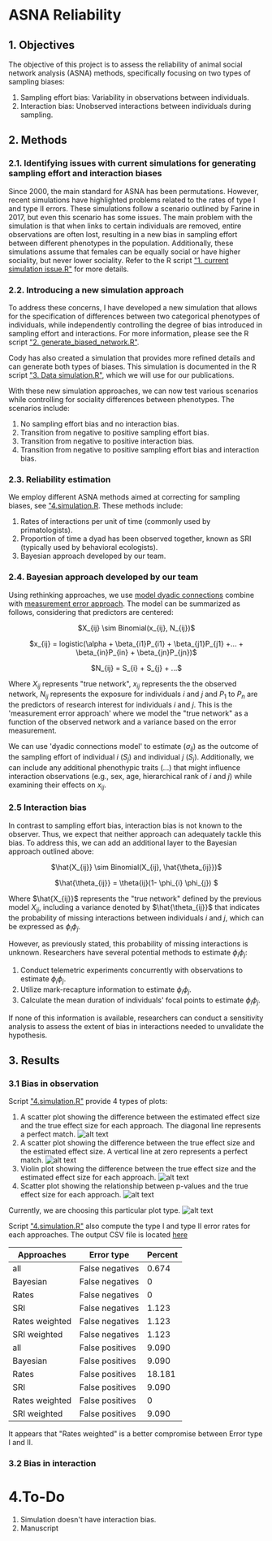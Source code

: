 # ASNA Reliability

## 1. Objectives

The objective of this project is to assess the reliability of animal social network analysis (ASNA) methods, specifically focusing on two types of sampling biases:

  1.  Sampling effort bias: Variability in observations between individuals.
  2.  Interaction bias: Unobserved interactions between individuals during sampling.

## 2. Methods

### 2.1. Identifying issues with current simulations for generating sampling effort and interaction biases

Since 2000, the main standard for ASNA has been permutations. However, recent simulations have highlighted problems related to the rates of type I and type II errors. These simulations follow a scenario outlined by Farine in 2017, but even this scenario has some issues.
The main problem with the simulation is that when links to certain individuals are removed, entire observations are often lost, resulting in a new bias in sampling effort between different phenotypes in the population. Additionally, these simulations assume that females can be equally social or have higher sociality, but never lower sociality. Refer to the R script ["1. current simulation issue.R"](https://github.com/BGN-for-ASNA/ASNA_reliability/blob/main/1.%20Codes/1.%20current%20simulation%20issue.R) for more details.

### 2.2. Introducing a new simulation approach
To address these concerns, I have developed a new simulation that allows for the specification of differences between two categorical phenotypes of individuals, while independently controlling the degree of bias introduced in sampling effort and interactions. For more information, please see the R script ["2. generate_biased_network.R"](https://github.com/BGN-for-ASNA/ASNA_reliability/blob/main/1.%20Codes/2.%20generate_biased_network.R).

Cody has also created a simulation that provides more refined details and can generate both types of biases. This simulation is documented in the R script ["3. Data simulation.R"](https://github.com/BGN-for-ASNA/ASNA_reliability/blob/main/1.%20Codes/3.%20Data%20simulation.R), which we will use for our publications.

With these new simulation approaches, we can now test various scenarios while controlling for sociality differences between phenotypes. The scenarios include:

  1.  No sampling effort bias and no interaction bias.
  2.  Transition from negative to positive sampling effort bias.
  3.  Transition from negative to positive interaction bias.
  4.  Transition from negative to positive sampling effort bias and interaction bias.

### 2.3. Reliability estimation

We employ different ASNA methods aimed at correcting for sampling biases, see ["4.simulation.R](https://github.com/BGN-for-ASNA/ASNA_reliability/blob/main/1.%20Codes/4.%20Simulation.R). These methods include:

  1.  Rates of interactions per unit of time (commonly used by primatologists).
  2.  Proportion of time a dyad has been observed together, known as SRI (typically used by behavioral ecologists).
  3.  Bayesian approach developed by our team.

### 2.4. Bayesian approach developed by our team
Using rethinking approaches, we use [model dyadic connections](https://www.youtube.com/watch?v=XDoAglqd7ss&list=PLDcUM9US4XdMROZ57-OIRtIK0aOynbgZN&index=15&pp=iAQB&ab_channel=RichardMcElreath)  combine with [measurement error approach](https://www.youtube.com/watch?v=PIuqxOBJqLU&list=PLDcUM9US4XdMROZ57-OIRtIK0aOynbgZN&index=17&ab_channel=RichardMcElreath). The model can be summarized as follows, considering that predictors are centered:
<p align="center">
$X_{ij} \sim Binomial(x_{ij}, N_{ij})$
<p align="center">
$x_{ij} = logistic(\alpha + \beta_{i1}P_{i1} + \beta_{j1}P_{j1} +... + \beta_{in}P_{in} + \beta_{jn}P_{jn})$
<p align="center">
$N_{ij} = S_{i} + S_{j} +  ...$

Where $X_{ij}$ represents "true network", $x_{ij}$ represents the the observed network,  $N_{ij}$ represents the exposure for individuals $i$ and $j$ and $P_{1}$ to $P_{n}$ are the predictors of research interest for individuals $i$ and $j$. This is the 'measurement error approach' where we model the "true network" as a function of the observed network and a variance based on the error measurement.

We can use 'dyadic connections model' to estimate ($\sigma_{ij}$) as the outcome of the sampling effort of individual $i$ ($S_{j}$) and individual $j$ ($S_{j}$). Additionally, we can include any additional phenothypic traits ($...$) that might influence interaction observations (e.g., sex, age, hierarchical rank of $i$ and $j$) while examining their effects on $x_{ij}$.

### 2.5 Interaction bias
In contrast to sampling effort bias, interaction bias is not known to the observer. Thus, we expect that neither approach can adequately tackle this bias. To address this, we can add an additional layer to the Bayesian approach outlined above:

<p align="center">
$\hat{X_{ij}} \sim Binomial(X_{ij}, \hat{\theta_{ij}})$
  <p align="center">
$\hat{\theta_{ij}} = \theta{ij}(1- \phi_{i} \phi_{j}) $

Where $\hat{X_{ij}}$ represents the "true network" defined by the previous model $X_{ij}$, including a variance denoted by $\hat{\theta_{ij}}$ that indicates the probability of missing interactions between individuals $i$ and $j$, which can be expressed as $\phi_{i} \phi_{j}$.

However, as previously stated, this probability of missing interactions is unknown. Researchers have several potential methods to estimate $\phi_{i} \phi_{j}$:

1. Conduct telemetric experiments concurrently with observations to estimate $\phi_{i} \phi_{j}$.
2. Utilize mark-recapture information to estimate $\phi_{i} \phi_{j}$.
3. Calculate the mean duration of individuals' focal points to estimate $\phi_{i} \phi_{j}$.

If none of this information is available, researchers can conduct a sensitivity analysis to assess the extent of bias in interactions needed to unvalidate the hypothesis.

## 3. Results
### 3.1 Bias in observation
Script ["4.simulation.R"](https://github.com/BGN-for-ASNA/ASNA_reliability/blob/main/1.%20Codes/4.%20Simulation.R) provide 4 types of plots:
1.  A scatter plot showing the difference between the estimated effect size and the true effect size for each approach. The diagonal line represents a perfect match.
   ![alt text](https://github.com/BGN-for-ASNA/ASNA_reliability/blob/main/2.%20Results/p1.png)
3.  A scatter plot showing the difference between the true effect size and the estimated effect size. A vertical line at zero represents a perfect match.
   ![alt text](https://github.com/BGN-for-ASNA/ASNA_reliability/blob/main/2.%20Results/p2.png)
4. Violin plot showing the difference between the true effect size and the estimated effect size for each approach.
   ![alt text](https://github.com/BGN-for-ASNA/ASNA_reliability/blob/main/2.%20Results/p3.png)
6. Scatter plot showing the relationship between p-values and the true effect size for each approach.
   ![alt text](https://github.com/BGN-for-ASNA/ASNA_reliability/blob/main/2.%20Results/p4.png)

Currently, we are choosing this particular plot type.
  ![alt text](https://github.com/BGN-for-ASNA/ASNA_reliability/blob/main/2.%20Results/final%20plot.png)

Script ["4.simulation.R"](https://github.com/BGN-for-ASNA/ASNA_reliability/blob/main/1.%20Codes/4.%20Simulation.R) also compute the type I and type II error rates for each approaches. The output CSV file is located [here](https://github.com/BGN-for-ASNA/ASNA_reliability/blob/main/2.%20Results/%20Rates%20of%20Type%20I%20and%20Type%20II%20errors.csv)

| Approaches | Error type | Percent |
| --- | --- | --- |
| all |  False  negatives | 0.674  |
| Bayesian |  False  negatives | 0  |
| Rates |  False  negatives | 0  |
| SRI |  False  negatives | 1.123  |
| Rates weighted |  False  negatives | 1.123  |
| SRI weighted |  False  negatives | 1.123  |
| all |  False  positives | 	9.090  |
| Bayesian |  False  positives | 	9.090  |
| Rates |  False  positives | 18.181  |
| SRI |  False  positives | 	9.090  |
| Rates weighted |  False  positives | 0  |
| SRI weighted |  False  positives | 	9.090  |

It appears that "Rates weighted" is a better compromise between Error type I and II.
### 3.2 Bias in interaction

# 4.To-Do
1.  Simulation doesn't have interaction bias.
3.  Manuscript
